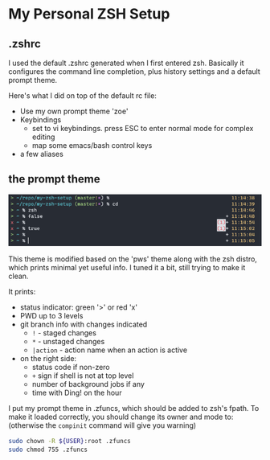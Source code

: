 # My Personal ZSH Setup

## .zshrc
I used the default .zshrc generated when I first entered zsh. Basically it configures the command line completion, plus history settings and a default prompt theme.

Here's what I did on top of the default rc file:
- Use my own prompt theme 'zoe'
- Keybindings
    - set to vi keybindings. press ESC to enter normal mode for complex editing
    - map some emacs/bash control keys
- a few aliases

## the prompt theme
![](img/prompt_preview.png)

This theme is modified based on the 'pws' theme along with the zsh distro, which prints minimal yet useful info. I tuned it a bit, still trying to make it clean.

It prints:
- status indicator: green '>' or red 'x'
- PWD up to 3 levels
- git branch info with changes indicated
    - `!` - staged changes
    - `*` - unstaged changes
    - `|action` - action name when an action is active
- on the right side:
    - status code if non-zero
    - `+` sign if shell is not at top level
    - number of background jobs if any
    - time with Ding! on the hour

I put my prompt theme in .zfuncs, which should be added to zsh's fpath.
To make it loaded correctly, you should change its owner and mode to: (otherwise the `compinit` command will give you warning)
```bash
sudo chown -R ${USER}:root .zfuncs
sudo chmod 755 .zfuncs
```
